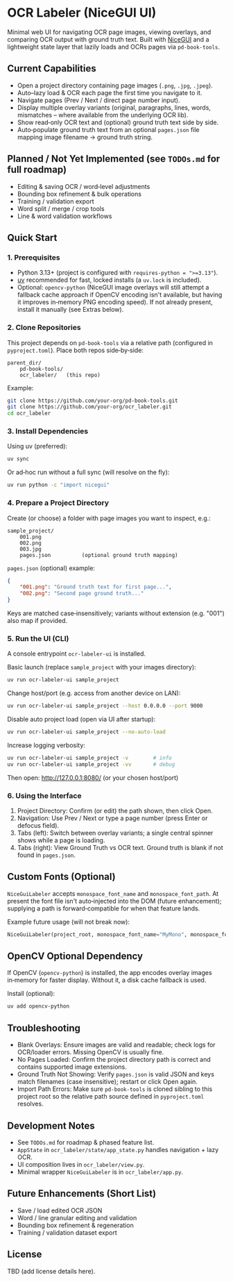 OCR Labeler (NiceGUI UI)
========================

Minimal web UI for navigating OCR page images, viewing overlays, and comparing OCR output with ground truth text. Built with [NiceGUI](https://nicegui.io/) and a lightweight state layer that lazily loads and OCRs pages via `pd-book-tools`.

Current Capabilities
--------------------
- Open a project directory containing page images (`.png`, `.jpg`, `.jpeg`).
- Auto–lazy load & OCR each page the first time you navigate to it.
- Navigate pages (Prev / Next / direct page number input).
- Display multiple overlay variants (original, paragraphs, lines, words, mismatches – where available from the underlying OCR lib).
- Show read‑only OCR text and (optional) ground truth text side by side.
- Auto‑populate ground truth text from an optional `pages.json` file mapping image filename -> ground truth string.

Planned / Not Yet Implemented (see `TODOs.md` for full roadmap)
--------------------------------------------------------------
- Editing & saving OCR / word‑level adjustments
- Bounding box refinement & bulk operations
- Training / validation export
- Word split / merge / crop tools
- Line & word validation workflows

Quick Start
-----------

### 1. Prerequisites
- Python 3.13+ (project is configured with `requires-python = ">=3.13"`).
- [uv](https://github.com/astral-sh/uv) recommended for fast, locked installs (a `uv.lock` is included).
- Optional: `opencv-python` (NiceGUI image overlays will still attempt a fallback cache approach if OpenCV encoding isn't available, but having it improves in‑memory PNG encoding speed). If not already present, install it manually (see Extras below).

### 2. Clone Repositories
This project depends on `pd-book-tools` via a relative path (configured in `pyproject.toml`). Place both repos side‑by‑side:

```
parent_dir/
	pd-book-tools/
	ocr_labeler/   (this repo)
```

Example:
```bash
git clone https://github.com/your-org/pd-book-tools.git
git clone https://github.com/your-org/ocr_labeler.git
cd ocr_labeler
```

### 3. Install Dependencies
Using uv (preferred):
```bash
uv sync
```

Or ad‑hoc run without a full sync (will resolve on the fly):
```bash
uv run python -c "import nicegui"
```

### 4. Prepare a Project Directory
Create (or choose) a folder with page images you want to inspect, e.g.:
```
sample_project/
	001.png
	002.png
	003.jpg
	pages.json          (optional ground truth mapping)
```

`pages.json` (optional) example:
```json
{
	"001.png": "Ground truth text for first page...",
	"002.png": "Second page ground truth..."
}
```
Keys are matched case‑insensitively; variants without extension (e.g. "001") also map if provided.

### 5. Run the UI (CLI)
A console entrypoint `ocr-labeler-ui` is installed.

Basic launch (replace `sample_project` with your images directory):
```bash
uv run ocr-labeler-ui sample_project
```

Change host/port (e.g. access from another device on LAN):
```bash
uv run ocr-labeler-ui sample_project --host 0.0.0.0 --port 9000
```

Disable auto project load (open via UI after startup):
```bash
uv run ocr-labeler-ui sample_project --no-auto-load
```

Increase logging verbosity:
```bash
uv run ocr-labeler-ui sample_project -v        # info
uv run ocr-labeler-ui sample_project -vv       # debug
```

Then open: http://127.0.0.1:8080/ (or your chosen host/port)

### 6. Using the Interface
1. Project Directory: Confirm (or edit) the path shown, then click Open.
2. Navigation: Use Prev / Next or type a page number (press Enter or defocus field).
3. Tabs (left): Switch between overlay variants; a single central spinner shows while a page is loading.
4. Tabs (right): View Ground Truth vs OCR text. Ground truth is blank if not found in `pages.json`.

Custom Fonts (Optional)
-----------------------
`NiceGuiLabeler` accepts `monospace_font_name` and `monospace_font_path`. At present the font file isn't auto‑injected into the DOM (future enhancement); supplying a path is forward‑compatible for when that feature lands.

Example future usage (will not break now):
```python
NiceGuiLabeler(project_root, monospace_font_name="MyMono", monospace_font_path=Path("fonts/MyMono.ttf"))
```

OpenCV Optional Dependency
--------------------------
If OpenCV (`opencv-python`) is installed, the app encodes overlay images in‑memory for faster display. Without it, a disk cache fallback is used.

Install (optional):
```bash
uv add opencv-python
```

Troubleshooting
---------------
- Blank Overlays: Ensure images are valid and readable; check logs for OCR/loader errors. Missing OpenCV is usually fine.
- No Pages Loaded: Confirm the project directory path is correct and contains supported image extensions.
- Ground Truth Not Showing: Verify `pages.json` is valid JSON and keys match filenames (case insensitive); restart or click Open again.
- Import Path Errors: Make sure `pd-book-tools` is cloned sibling to this project root so the relative path source defined in `pyproject.toml` resolves.

Development Notes
-----------------
- See `TODOs.md` for roadmap & phased feature list.
- `AppState` in `ocr_labeler/state/app_state.py` handles navigation + lazy OCR.
- UI composition lives in `ocr_labeler/view.py`.
- Minimal wrapper `NiceGuiLabeler` is in `ocr_labeler/app.py`.

Future Enhancements (Short List)
--------------------------------
- Save / load edited OCR JSON
- Word / line granular editing and validation
- Bounding box refinement & regeneration
- Training / validation dataset export

License
-------
TBD (add license details here).

